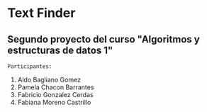 # Text Finder
## Segundo proyecto del curso "Algoritmos y estructuras de datos 1"
`Participantes:`
1. Aldo Bagliano Gomez
2. Pamela Chacon Barrantes
3. Fabricio Gonzalez Cerdas
4. Fabiana Moreno Castrillo
